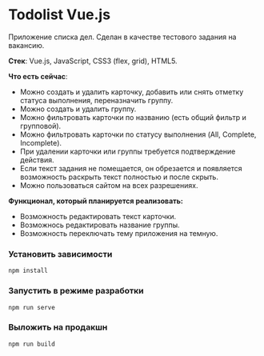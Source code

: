 # Todolist Vue.js

Приложение списка дел. Сделан в качестве тестового задания на вакансию.

**Стек**: Vue.js, JavaScript, CSS3 (flex, grid), HTML5.

**Что есть сейчас**:
- Можно создать и удалить карточку, добавить или снять отметку статуса выполнения, переназначить группу.
- Можно создать и удалить группу. 
- Можно фильтровать карточки по названию (есть общий фильтр и групповой).
- Можно фильтровать карточки по статусу выполнения (All, Complete, Incomplete).
- При удалении карточки или группы требуется подтверждение действия.
- Если текст задания не помещается, он обрезается и появляется возможность раскрыть текст полностью и после скрыть.
- Можно пользоваться сайтом на всех разрешениях. 

**Функционал, который планируется реализовать:**
- Возможность редактировать текст карточки.
- Возможнось редактировать название группы.
- Возможность переключать тему приложения на темную.

### Установить зависимости
```
npm install
```

### Запустить в режиме разработки
```
npm run serve
```

### Выложить на продакшн
```
npm run build
```
